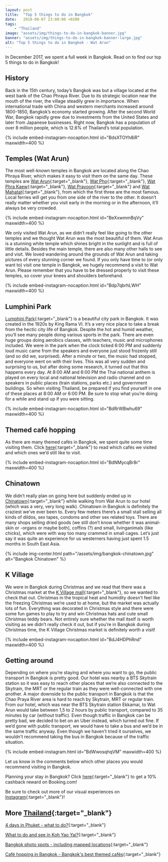 ```yaml
---
layout: post
title:  "Top 5 things to do in Bangkok"
date:   2018-08-07 23:00:00 +0200
tags:
    - "Thailand"
image: "assets/img/things-to-do-in-bangkok-banner.jpg"
banner: "assets/img/things-to-do-in-bangkok-banner-large.jpg"
alt: "Top 5 things to do in Bangkok - Wat Arun"
---
```


In December 2017, we spent a full week in Bangkok. Read on to find our top 5 things to do in Bangkok!

## History

Back in the 15th century, today’s Bangkok was but a village located at the west bank of the Chao Phraya River. Due to its strategic location near the mouth of the river, the village steadily grew in importance. When international trade with China and western merchants increased around 1800-1850, Bangkok’s economy started growing. After the second World War, Bangkok rapidly grew due to investments from the United States and later from Japanese businesses. Right now, Bangkok has a population of over 8 million people, which is 12.6% of Thailand’s total population.

{% include embed-instagram-nocaption.html id="BdsXTOYh8iR" maxwidth=400 %}

## Temples (Wat Arun)

The most well-known temples in Bangkok are located along the Chao Phraya River, which makes it easy to visit them on the same day. These temples are [Wat Arun][wat arun]{:target="_blank"}, [Wat Pho][wat pho]{:target="_blank"}, [Wat Phra Kaew][wat phra kaew]{:target="_blank"}, [Wat Prayoon][wat prayoon]{:target="_blank"} and [Wat Mahatat][wat mahatat]{:target="_blank"}, from which the first three are the most famous. Local ferries will get you from one side of the river to the other. It doesn’t really matter whether you visit early in the morning or in the afternoon, it’ll always be very crowded.

{% include embed-instagram-nocaption.html id="BeXxwmmBqVy" maxwidth=400 %}

We only visited Wat Arun, as we didn’t really feel like going to the other temples and we thought Wat Arun was the most beautiful of them. Wat Arun is a stunning white temple which shines bright in the sunlight and is full of little details. Besides the main temple, there are also many other halls to see and visit. We loved wandering around the grounds of Wat Arun and taking pictures of every stunning corner we found. If you only have time to (or only want to) visit one temple in Bangkok, we hugely recommend a visit to Wat Arun. Please remember that you have to be dressed properly to visit these temples, so cover your knees and shoulders beforehand.

{% include embed-instagram-nocaption.html id="Bdp7qbrhLWH" maxwidth=400 %}

## Lumphini Park

[Lumphini Park][lumphini park]{:target="_blank"} is a beautiful city park in Bangkok. It was created in the 1920s by King Rama VI. It’s a very nice place to take a break from the hectic city life of Bangkok. Despite the hot and humid weather, you’ll see many people doing various sports in the park. There are even huge groups doing aerobics classes, with teachers, music and microphones included. We were in the park when the clock ticked 6:00 PM and suddenly loud music came from the speakers and everyone just stood frozenly still (and so did we, surprised). After a minute or two, the music had stopped, and everyone went on with their lives. This was all very sudden and surprising to us, but after doing some research, it turned out that this happens every day. At 8:00 AM and 6:00 PM the Thai national anthem is played on every local and national television and radio channel and on speakers in public places (train stations, parks etc.) and government buildings. So when visiting Thailand, be prepared if you find yourself in one of these places at 8:00 AM or 6:00 PM. Be sure to stop what you’re doing for a while and stand up if you were sitting. 

{% include embed-instagram-nocaption.html id="BdRrWBwhu69" maxwidth=400 %}

## Themed café hopping

As there are many themed cafés in Bangkok, we spent quite some time visiting them. Click [here][bangkok café article]{:target="_blank"} to read which cafés we visited and which ones we’d still like to visit.

{% include embed-instagram-nocaption.html id="BdNMycqBr8r" maxwidth=400 %}
 
## Chinatown

We didn’t really plan on going here but suddenly ended up in [Chinatown][chinatown]{:target="_blank"} while walking from Wat Arun to our hotel (which was a very, very long walk). Chinatown in Bangkok is definitely the craziest we’ve ever been to. Every few meters there’s a small stall selling all kinds of dildos, sex tapes, condoms and other sex related toys. There are many shops selling dried goods (we still don’t know whether it was animal-skin or -organs or maybe both), coffins (?) and small, livinganimals (like chicks), which were with way too many crammed in small cages. Let’s just say it was quite an experience for us westerners having just spent 1.5 months in South East Asia.

{% include img-center.html path="/assets/img/bangkok-chinatown.jpg" alt="Bangkok Chinatown" %}

## K Village

We were in Bangkok during Christmas and we read that there was a Christmas market at the [K Village mall][k village mall]{:target="_blank"}, so we wanted to check that out. Christmas in the tropical heat and humidity doesn’t feel like the freezing Christmas we’re used to at home, but the market was actually lots of fun. Everything was decorated in Christmas style and there were some fun games to play to try and win Christmas hats and cute small Christmas teddy bears. Not entirely sure whether the mall itself is worth visiting as we didn’t really check it out, but if you’re in Bangkok during Christmas time, the K Village Christmas market is definitely worth a visit!

{% include embed-instagram-nocaption.html id="BdJ4HDPhRnd" maxwidth=400 %}

## Getting around 

Depending on where you’re staying and where you want to go, the public transport in Bangkok is pretty good. Our hotel was nearby a BTS Skytrain station so it was easy to reach other places that we’re also connected to the Skytrain, the MRT or the regular train as they were well-connected with one another. A major downside to the public transport in Bangkok is that the Chao Praya River area is hard to reach by Skytrain, MRT or regular train. From our hotel, which was near the BTS Skytrain station Ekkamai, to Wat Arun would take between 1,5 to 2 hours by public transport, compared to 35 minutes by car (without traffic). Even though traffic in Bangkok can be pretty bad, we decided to bet on an Uber instead, which turned out fine. If we’d gone with public transport, we would have to take a bus and we’d be in the same traffic anyway. Even though we haven’t tried it ourselves, we wouldn’t recommend taking the bus in Bangkok because of the traffic situation.

{% include embed-instagram.html id="BdWwosqhqVM" maxwidth=400 %}

Let us know in the comments below which other places you would recommend visiting in Bangkok.

Planning your stay in Bangkok? Click [here][booking.com]{:target="_blank"} to get a 10% cashback reward on Booking.com! 

Be sure to check out more of our visual experiences on [Instagram][instagram]{:target="_blank"}!

## More [Thailand][thailand]{:target="_blank"}

[4 days in Phuket - what to do?][phuket]{:target="_blank"}

[What to do and see in Koh Yao Yai?][koh yao yai]{:target="_blank"}

[Bangkok photo spots - including mapped locations][bangkok photo]{:target="_blank"}

[Café hopping in Bangkok - Bangkok's best themed cafés][bangkok cafe]{:target="_blank"}

[thailand]: https://kipamojo.world/tags.html#thailand
[phuket]: https://kipamojo.world/2018/07/26/4-days-in-Phuket-what-to-do.html
[koh yao yai]: https://kipamojo.world/2018/07/27/What-to-do-and-see-in-Koh-Yao-Yai.html
[bangkok photo]: https://kipamojo.world/2018/08/10/Bangkok-photo-spots.html
[bangkok cafe]: https://kipamojo.world/2018/08/01/Cafe-hopping-in-Bangkok-Bangkoks-best-themed-cafes.html

[instagram]: https://instagram.com/kipamojo
[booking.com]: https://www.booking.com/s/11_6/joop9916
[bangkok café article]: https://kipamojo.world/2018/08/01/Cafe-hopping-in-Bangkok-Bangkoks-best-themed-cafes.html
[wat arun]: https://www.google.nl/maps/place/Wat+Arun,+Bangkok+Yai,+Bangkok+10600,+Thailand/@13.7420658,100.477232,15z/data=!3m1!4b1!4m5!3m4!1s0x30e29900caef320d:0x40100b25de28b80!8m2!3d13.7437024!4d100.4860282
[wat pho]: https://www.google.nl/maps/place/Wat+Phra+Chetuphon+Vimolmangklararm+Rajwaramahaviharn/@13.7465067,100.4903943,17z/data=!3m1!4b1!4m5!3m4!1s0x30e299057145cc81:0x7df49a08f511c22e!8m2!3d13.7465067!4d100.4925884
[wat phra kaew]: https://www.google.nl/maps/place/Temple+of+the+Emerald+Buddha+(Wat+Phra+Kaew)/@13.7514967,100.4904745,17z/data=!3m1!4b1!4m5!3m4!1s0x30e2990eee7769e5:0x343cc1aab522fe88!8m2!3d13.7516435!4d100.4927041
[wat prayoon]: https://www.google.nl/maps/place/Wat+Prayunwongsawat+Worawihan/@13.7374073,100.4815264,15z/data=!4m5!3m4!1s0x30e29902ca977ed3:0x5277b4419f21e93b!8m2!3d13.7367702!4d100.4956974
[wat mahatat]: https://www.google.nl/maps/place/Wat+Mahadhat+Yuwarachrangsarit/@13.7551337,100.4886978,17z/data=!3m1!4b1!4m5!3m4!1s0x30e2990bf4c6b303:0x40c27f34f9e12b23!8m2!3d13.7551337!4d100.4908919
[lumphini park]: https://www.google.nl/maps/place/Lumphini+Park/@13.7314058,100.5392455,17z/data=!4m12!1m6!3m5!1s0x30e29f26ed4bb01b:0xac01b20801f96936!2sLumphini+Park!8m2!3d13.7314058!4d100.5414396!3m4!1s0x30e29f26ed4bb01b:0xac01b20801f96936!8m2!3d13.7314058!4d100.5414396
[chinatown]: https://www.google.nl/maps/place/Yaowarat+Rd,+Krung+Thep+Maha+Nakhon,+Thailand/@13.7412726,100.505971,17z/data=!3m1!4b1!4m5!3m4!1s0x30e29921f76193f7:0x5864886b1bdc3702!8m2!3d13.7412726!4d100.5081651 
[k village mall]: https://www.google.nl/maps/place/K+Village/@13.7205068,100.5671464,17z/data=!3m1!4b1!4m5!3m4!1s0x30e29f08cae2582f:0x86171c1b0d8be353!8m2!3d13.7205068!4d100.5693405
